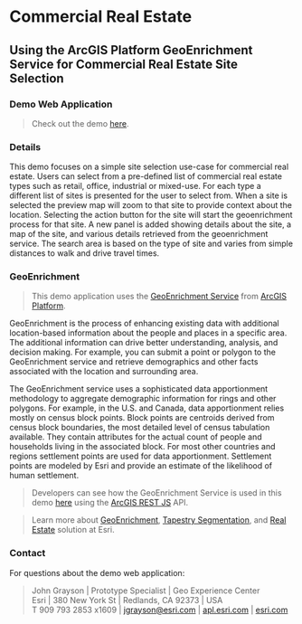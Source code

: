 # Commercial Real Estate

## Using the ArcGIS Platform GeoEnrichment Service for Commercial Real Estate Site Selection


### Demo Web Application

> Check out the demo [here](https://apl.bd.esri.com/CommercialRealEstate/index.html).


### Details

This demo focuses on a simple site selection use-case for commercial real estate. Users can select from a pre-defined list of commercial
real estate types such as retail, office, industrial or mixed-use. For each type a different list of sites is presented for the user to
select from. When a site is selected the preview map will zoom to that site to provide context about the location. Selecting the action
button for the site will start the geoenrichment process for that site. A new panel is added showing details about the site, a map of 
the site, and various details retrieved from the geoenrichment service. The search area is based on the type of site and varies from 
simple distances to walk and drive travel times. 


### GeoEnrichment

> This demo application uses the [GeoEnrichment Service](https://developers.arcgis.com/documentation/mapping-apis-and-services/demographics/services/geoenrichment-service/) from [ArcGIS Platform](https://developers.arcgis.com/documentation/mapping-apis-and-services/arcgis-platform/).

GeoEnrichment is the process of enhancing existing data with additional location-based information about the people and places in a specific area.
The additional information can drive better understanding, analysis, and decision making. For example, you can submit a point or polygon to the 
GeoEnrichment service and retrieve demographics and other facts associated with the location and surrounding area.

The GeoEnrichment service uses a sophisticated data apportionment methodology to aggregate demographic information for rings and other polygons.
For example, in the U.S. and Canada, data apportionment relies mostly on census block points. Block points are centroids derived from census block
boundaries, the most detailed level of census tabulation available. They contain attributes for the actual count of people and households living in
the associated block. For most other countries and regions settlement points are used for data apportionment. Settlement points are modeled by Esri
and provide an estimate of the likelihood of human settlement.

> Developers can see how the GeoEnrichment Service is used in this demo [here](https://github.com/jgrayson-apl/CommercialRealEstate/blob/master/js/GeoenrichmentUtils.js#L70) using the [ArcGIS REST JS](https://developers.arcgis.com/arcgis-rest-js/) API.

> Learn more about [GeoEnrichment](https://www.esri.com/en-us/arcgis/products/arcgis-platform/services/geoenrichment), [Tapestry Segmentation](https://storymaps.arcgis.com/stories/1ff4e014a1b3444b871dc4c3d906d946), and [Real Estate](https://www.esri.com/en-us/industries/real-estate/overview) solution at Esri.


### Contact

For questions about the demo web application:

> John Grayson | Prototype Specialist | Geo Experience Center\
> Esri | 380 New York St | Redlands, CA 92373 | USA\
> T 909 793 2853 x1609 | [jgrayson@esri.com](mailto:jgrayson@esri.com?subject=Commercial%20Real%20Estate%20Demo&body=Hi%20John,%0A%20%20I%20have%20a%20quesiton%20about%20the%20Commercial%20Real%20Estate%20demo.) | [apl.esri.com](https://apl.esri.com) | [esri.com](https://www.esri.com)


